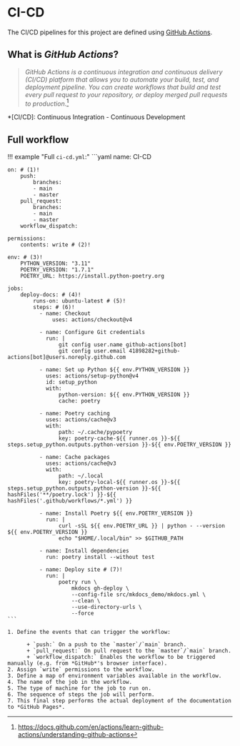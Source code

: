 # CI-CD

The CI/CD pipelines for this project are defined using [GitHub Actions](https://docs.github.com/en/actions).

## What is *GitHub Actions*?

> *GitHub Actions is a continuous integration and continuous delivery (CI/CD) platform that allows you to automate your build, test, and deployment pipeline. You can create workflows that build and test every pull request to your repository, or deploy merged pull requests to production.*[^fn_1]

*[CI/CD]: Continuous Integration - Continuous Development
[^fn_1]: https://docs.github.com/en/actions/learn-github-actions/understanding-github-actions

## Full workflow

!!! example "Full `ci-cd.yml`:"
    ```yaml
    name: CI-CD

    on: # (1)!
        push:
            branches:
            - main
            - master
        pull_request:
            branches:
            - main
            - master
        workflow_dispatch:

    permissions:
        contents: write # (2)!

    env: # (3)!
        PYTHON_VERSION: "3.11"
        POETRY_VERSION: "1.7.1"
        POETRY_URL: https://install.python-poetry.org

    jobs:
        deploy-docs: # (4)!
            runs-on: ubuntu-latest # (5)!
            steps: # (6)!
              - name: Checkout
                  uses: actions/checkout@v4

              - name: Configure Git credentials
                run: |
                    git config user.name github-actions[bot]
                    git config user.email 41898282+github-actions[bot]@users.noreply.github.com

              - name: Set up Python ${{ env.PYTHON_VERSION }}
                uses: actions/setup-python@v4
                id: setup_python
                with:
                    python-version: ${{ env.PYTHON_VERSION }}
                    cache: poetry

              - name: Poetry caching
                uses: actions/cache@v3
                with:
                    path: ~/.cache/pypoetry
                    key: poetry-cache-${{ runner.os }}-${{ steps.setup_python.outputs.python-version }}-${{ env.POETRY_VERSION }}

              - name: Cache packages
                uses: actions/cache@v3
                with:
                    path: ~/.local
                    key: poetry-local-${{ runner.os }}-${{ steps.setup_python.outputs.python-version }}-${{ hashFiles('**/poetry.lock') }}-${{ hashFiles('.github/workflows/*.yml') }}

              - name: Install Poetry ${{ env.POETRY_VERSION }}
                run: |
                    curl -sSL ${{ env.POETRY_URL }} | python - --version ${{ env.POETRY_VERSION }}
                    echo "$HOME/.local/bin" >> $GITHUB_PATH

              - name: Install dependencies
                run: poetry install --without test

              - name: Deploy site # (7)!
                run: |
                    poetry run \
                        mkdocs gh-deploy \
                        --config-file src/mkdocs_demo/mkdocs.yml \
                        --clean \
                        --use-directory-urls \
                        --force
    ```

    1. Define the events that can trigger the workflow:

          + `push:` On a push to the `master`/`main` branch.
          + `pull_request:` On pull request to the `master`/`main` branch.
          + `workflow_dispatch:` Enables the workflow to be triggered manually (e.g. from *GitHub*'s browser interface).
    2. Assign `write` permissions to the workflow.
    3. Define a map of environment variables available in the workflow.
    4. The name of the job in the workflow.
    5. The type of machine for the job to run on.
    6. The sequence of steps the job will perform.
    7. This final step performs the actual deployment of the documentation to *GitHub Pages*.
